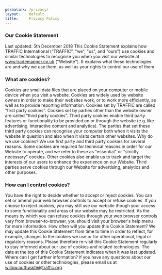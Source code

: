 ```yaml
---
permalink: /privacy/
layout:    default
title:     Privacy Policy
---
```


### Our Cookie Statement
Last updated: 5th December 2018
This Cookie Statement explains how TRAFFIC International (“TRAFFIC”, "we", "us", and "ours") use cookies and similar technologies to recognise you when you visit our website at www.trademapper.co.uk ("Website"). It explains what these technologies are and why we use them, as well as your rights to control our use of them.

### What are cookies?
Cookies are small data files that are placed on your computer or mobile device when you visit a website. Cookies are widely used by website owners in order to make their websites work, or to work more efficiently, as well as to provide reporting information. Cookies set by TRAFFIC are called "first party cookies". Cookies set by parties other than the website owner are called "third party cookies". Third party cookies enable third party features or functionality to be provided on or through the website (e.g. like advertising, interactive content and analytics). The parties that set these third party cookies can recognise your computer both when it visits the website in question and also when it visits certain other websites.
Why do we use cookies?
We use first party and third party cookies for several reasons. Some cookies are required for technical reasons in order for our Website to operate, and we refer to these as "essential" or "strictly necessary" cookies. Other cookies also enable us to track and target the interests of our users to enhance the experience on our Website. Third parties serve cookies through our Website for advertising, analytics and other purposes. 

### How can I control cookies?
You have the right to decide whether to accept or reject cookies. 
You can set or amend your web browser controls to accept or refuse cookies. If you choose to reject cookies, you may still use our website though your access to some functionality and areas of our website may be restricted. As the means by which you can refuse cookies through your web browser controls vary from browser-to-browser, you should visit your browser's help menu for more information.
How often will you update this Cookie Statement?
We may update this Cookie Statement from time to time in order to reflect, for example, changes to the cookies we use or for other operational, legal or regulatory reasons. Please therefore re-visit this Cookie Statement regularly to stay informed about our use of cookies and related technologies. 
The date at the top of this Cookie Statement indicates when it was last updated. 
Where can I get further information?
If you have any questions about our use of cookies or other technologies, please email us at willow.outhwaite@traffic.org
